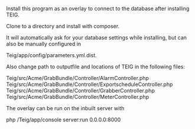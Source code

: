 Install this program as an overlay to connect to the database after installing TEIG.

Clone to a directory and install with composer.

It will automatically ask for your database settings while installing, but can also be manually configured in 

Teig/app/config/parameters.yml.dist.

Also change path to outputfile and locations of TEIG in the following files:

Teig/src/Acme/GrabBundle/Controller/AlarmController.php
Teig/src/Acme/GrabBundle/Controller/ExportscheduleController.php 
Teig/src/Acme/GrabBundle/Controller/GrabberController.php 
Teig/src/Acme/GrabBundle/Controller/MeterController.php 

The overlay can be run on the inbuilt server with 

php <Your directory path>/Teig/app/console server:run 0.0.0.0:8000


